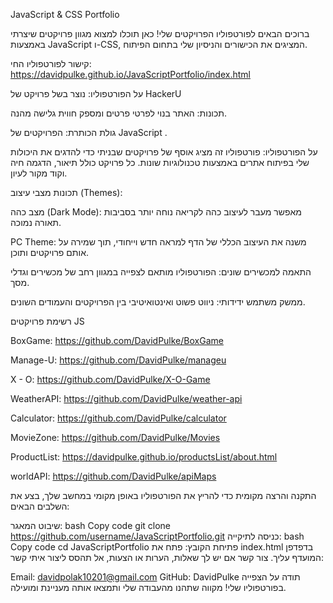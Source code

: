 JavaScript & CSS Portfolio

ברוכים הבאים לפורטפוליו הפרויקטים שלי! כאן תוכלו למצוא מגוון פרויקטים שיצרתי באמצעות JavaScript ו-CSS, המציגים את הכישורים והניסיון שלי בתחום הפיתוח.


קישור לפורטפוליו החי: https://davidpulke.github.io/JavaScriptPortfolio/index.html



על הפורטפוליו: נוצר בשל פרויקט של HackerU

תכונות:
האתר בנוי לפרטי פרטים ומספק חווית גלישה מהנה.

גולת הכותרת: 
הפרויקטים של JavaScript .



על הפורטפוליו:
פורטפוליו זה מציג אוסף של פרויקטים שבניתי כדי להדגים את היכולות שלי בפיתוח אתרים באמצעות טכנולוגיות שונות. כל פרויקט כולל תיאור, הדגמה חיה וקוד מקור לעיון.


תכונות
מצבי עיצוב (Themes):


מצב כהה (Dark Mode): מאפשר מעבר לעיצוב כהה לקריאה נוחה יותר בסביבות תאורה נמוכה.

PC Theme: משנה את העיצוב הכללי של הדף למראה חדש וייחודי, תוך שמירה על אותם פרויקטים ותוכן.

התאמה למכשירים שונים: הפורטפוליו מותאם לצפייה במגוון רחב של מכשירים וגדלי מסך.


ממשק משתמש ידידותי: ניווט פשוט ואינטואיטיבי בין הפרויקטים והעמודים השונים.


רשימת פרויקטים JS

BoxGame: https://github.com/DavidPulke/BoxGame

Manage-U: https://github.com/DavidPulke/manageu

X - O: https://github.com/DavidPulke/X-O-Game

WeatherAPI: https://github.com/DavidPulke/weather-api

Calculator: https://github.com/DavidPulke/calculator

MovieZone: https://github.com/DavidPulke/Movies

ProductList: https://davidpulke.github.io/productsList/about.html

worldAPI: https://github.com/DavidPulke/apiMaps


התקנה והרצה מקומית
כדי להריץ את הפורטפוליו באופן מקומי במחשב שלך, בצע את השלבים הבאים:

שיבוט המאגר:
bash
Copy code
git clone https://github.com/username/JavaScriptPortfolio.git
כניסה לתיקייה:
bash
Copy code
cd JavaScriptPortfolio
פתיחת הקובץ: פתח את index.html בדפדפן המועדף עליך.
צור קשר
אם יש לך שאלות, הערות או הצעות, אל תהסס ליצור איתי קשר:

Email: davidpolak10201@gmail.com
GitHub: DavidPulke
תודה על הצפייה בפורטפוליו שלי! מקווה שתהנו מהעבודה שלי ותמצאו אותה מעניינת ומועילה.

